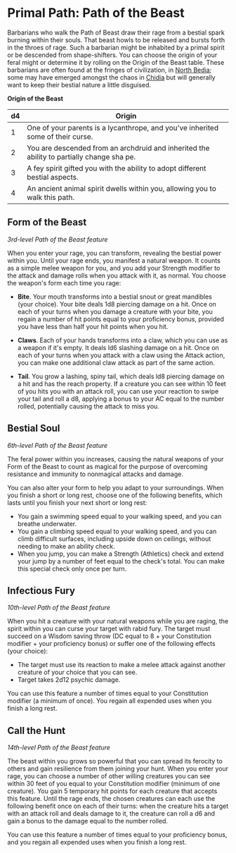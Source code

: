 # Primal Path: Path of the Beast
Barbarians who walk the Path of Beast draw their rage from a bestial spark burning within their souls. That beast howls to be released and bursts forth in the throes of rage. Such a barbarian might be inhabited by a primal spirit or be descended from shape-shifters. You can choose the origin of your feral might or determine it by rolling on the Origin of the Beast table. These barbarians are often found at the fringes of civilization, in [North Bedia](../../Nations/Bedia.md); some may have emerged amongst the chaos in [Chidia](../../Geography/Chidia.md) but will generally want to keep their bestial nature a little disguised.

**Origin of the Beast**

d4|Origin
--|------
1 | One of your parents is a lycanthrope, and you've inherited some of their curse.
2 | You are descended from an archdruid and inherited the ability to partially change sha pe.
3 | A fey spirit gifted you with the ability to adopt different bestial aspects.
4 | An ancient animal spirit dwells within you, allowing you to walk this path.


## Form of the Beast
*3rd-level Path of the Beast feature* 

When you enter your rage, you can transform, revealing the bestial power within you. Until your rage ends, you manifest a natural weapon. It counts as a simple melee weapon for you, and you add your Strength modifier to the attack and damage rolls when you attack with it, as normal. You choose the weapon's form each time you rage:

* **Bite**. Your mouth transforms into a bestial snout or great mandibles (your choice). Your bite deals 1d8 piercing damage on a hit. Once on each of your turns when you damage a creature with your bite, you regain a number of hit points equal to your proficiency bonus, provided you have less than half your hit points when you hit.

* **Claws**. Each of your hands transforms into a claw, which you can use as a weapon if it's empty. It deals ld6 slashing damage on a hit. Once on each of your turns when you attack with a claw using the Attack action, you can make one additional claw attack as part of the same action.

* **Tail**. You grow a lashing, spiny tail, which deals ld8 piercing damage on a hit and has the reach property. If a creature you can see within 10 feet of you hits you with an attack roll, you can use your reaction to swipe your tail and roll a d8, applying a bonus to your AC equal to the number rolled, potentially causing the attack to miss you.

## Bestial Soul
*6th-level Path of the Beast feature*

The feral power within you increases, causing the natural weapons of your Form of the Beast to count as magical for the purpose of overcoming resistance and immunity to nonmagical attacks and damage.

You can also alter your form to help you adapt to your surroundings. When you finish a short or long rest, choose one of the following benefits, which lasts until you finish your next short or long rest:

* You gain a swimming speed equal to your walking speed, and you can breathe underwater.
* You gain a climbing speed equal to your walking speed, and you can climb difficult surfaces, including upside down on ceilings, without needing to make an ability check.
* When you jump, you can make a Strength (Athletics) check and extend your jump by a number of feet equal to the check's total. You can make this special check only once per turn.

## Infectious Fury
*10th-level Path of the Beast feature*

When you hit a creature with your natural weapons while you are raging, the spirit within you can curse your target with rabid fury. The target must succeed on a Wisdom saving throw (DC equal to 8 + your Constitution modifier + your proficiency bonus) or suffer one of the following effects (your choice):

* The target must use its reaction to make a melee attack against another creature of your choice that you can see.
* Target takes 2d12 psychic damage.

You can use this feature a number of times equal to your Constitution modifier (a minimum of once). You regain all expended uses when you finish a long rest.

## Call the Hunt
*14th-level Path of the Beast feature*

The beast within you grows so powerful that you can spread its ferocity to others and gain resilience from them joining your hunt. When you enter your rage, you can choose a number of other willing creatures you can see within 30 feet of you equal to your Constitution modifier (minimum of one creature). You gain 5 temporary hit points for each creature that accepts this feature. Until the rage ends, the chosen creatures can each use the following benefit once on each of their turns: when the creature hits a target with an attack roll and deals damage to it, the creature can roll a d6 and gain a bonus to the damage equal to the number rolled. 

You can use this feature a number of times equal to your proficiency bonus, and you regain all expended uses when you finish a long rest.
